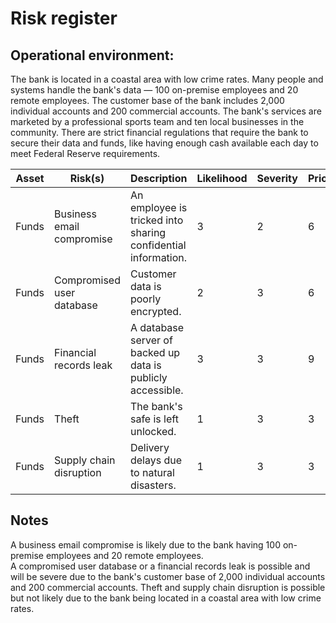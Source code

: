 # Risk register

## Operational environment:

The bank is located in a coastal area with low crime rates. 
Many people and systems handle the bank's data — 100 on-premise employees and 20 remote employees. 
The customer base of the bank includes 2,000 individual accounts and 200 commercial accounts. 
The bank's services are marketed by a professional sports team and ten local businesses in the community. 
There are strict financial regulations that require the bank to secure their data and funds, like having enough cash available each day to meet Federal Reserve requirements.


| Asset | Risk(s) | Description | Likelihood | Severity | Priority |
| --- | --- | --- | --- | --- | --- |
| Funds | Business email compromise | An employee is tricked into sharing confidential information. | 3 | 2 | 6 |
| Funds | Compromised user database | Customer data is poorly encrypted. | 2 | 3 | 6 |
| Funds | Financial records leak | A database server of backed up data is publicly accessible. | 3 | 3 | 9 |
| Funds | Theft | The bank's safe is left unlocked. | 1 | 3 | 3 |
| Funds | Supply chain disruption | Delivery delays due to natural disasters. | 1 | 3 | 3 |


## Notes

A business email compromise is likely due to the bank having 100 on-premise employees and 20 remote employees.  
A compromised user database or a financial records leak is possible and will be severe due to the bank's customer base of 2,000 individual accounts and 200 commercial accounts. 
Theft and supply chain disruption is possible but not likely due to the bank being located in a coastal area with low crime rates. 
